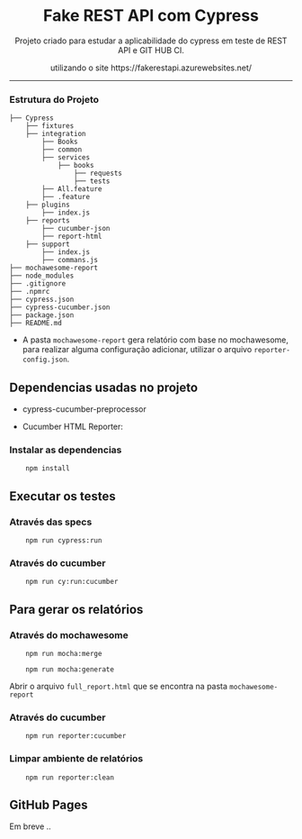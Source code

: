 <h1 align="center">Fake REST API com Cypress</h1>
<p align="center">Projeto criado para estudar a aplicabilidade do cypress em teste de REST API e GIT HUB CI.</p>
<p align="center">utilizando o site https://fakerestapi.azurewebsites.net/</p>

--------------------------
<h3>Estrutura do Projeto</h3>

```
├── Cypress
    ├── fixtures 
    ├── integration
        ├── Books
        ├── common
        ├── services
            ├── books
                ├── requests
                ├── tests
        ├── All.feature
        ├── .feature
    ├── plugins
        ├── index.js
    ├── reports
        ├── cucumber-json
        ├── report-html 
    ├── support
        ├── index.js
        ├── commans.js 
├── mochawesome-report
├── node_modules
├── .gitignore
├── .npmrc
├── cypress.json
├── cypress-cucumber.json
├── package.json
├── README.md  
```

- A pasta `mochawesome-report` gera relatório com base no mochawesome, para realizar alguma configuração adicionar, utilizar o arquivo `reporter-config.json`. 

<h2> Dependencias usadas no projeto</h2>

- cypress-cucumber-preprocessor 

- Cucumber HTML Reporter:


<h3>Instalar as dependencias</h3>

```
    npm install 
```

<h2>Executar os testes</h2>

<h3>Através das specs</h3>

````
    npm run cypress:run
````

<h3>Através do cucumber</h3>

````
    npm run cy:run:cucumber
````

<h2>Para gerar os relatórios</h2>


<h3>Através do mochawesome</h3>

```
    npm run mocha:merge
```

```
    npm run mocha:generate
```

Abrir o arquivo `full_report.html` que se encontra na pasta `mochawesome-report`

<h3>Através do cucumber</h3>

```
    npm run reporter:cucumber
```

<h3>Limpar ambiente de relatórios</h3>

```
    npm run reporter:clean
```


<h2>GitHub Pages</h2>

Em breve ..

